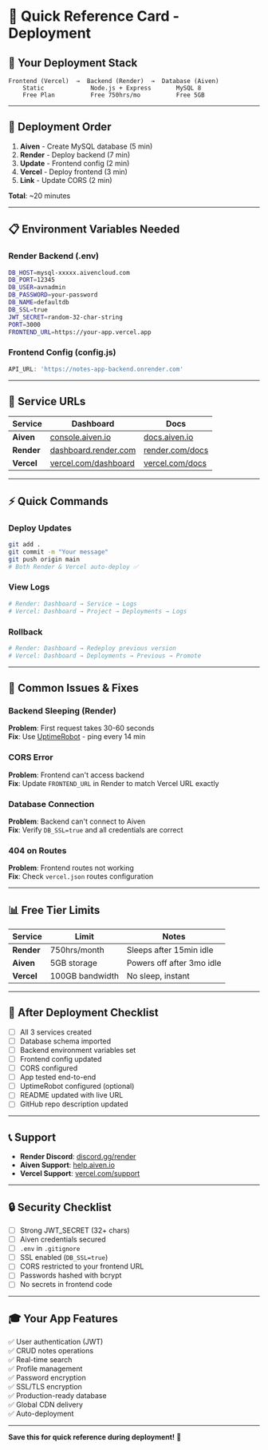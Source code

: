 # 📝 Quick Reference Card - Deployment

## 🎯 Your Deployment Stack

```
Frontend (Vercel)  →  Backend (Render)  →  Database (Aiven)
    Static             Node.js + Express       MySQL 8
    Free Plan          Free 750hrs/mo          Free 5GB
```

---

## 🚀 Deployment Order

1. **Aiven** - Create MySQL database (5 min)
2. **Render** - Deploy backend (7 min)
3. **Update** - Frontend config (2 min)
4. **Vercel** - Deploy frontend (3 min)
5. **Link** - Update CORS (2 min)

**Total**: ~20 minutes

---

## 📋 Environment Variables Needed

### Render Backend (.env)
```bash
DB_HOST=mysql-xxxxx.aivencloud.com
DB_PORT=12345
DB_USER=avnadmin
DB_PASSWORD=your-password
DB_NAME=defaultdb
DB_SSL=true
JWT_SECRET=random-32-char-string
PORT=3000
FRONTEND_URL=https://your-app.vercel.app
```

### Frontend Config (config.js)
```javascript
API_URL: 'https://notes-app-backend.onrender.com'
```

---

## 🔗 Service URLs

| Service | Dashboard | Docs |
|---------|-----------|------|
| **Aiven** | [console.aiven.io](https://console.aiven.io) | [docs.aiven.io](https://docs.aiven.io) |
| **Render** | [dashboard.render.com](https://dashboard.render.com) | [render.com/docs](https://render.com/docs) |
| **Vercel** | [vercel.com/dashboard](https://vercel.com/dashboard) | [vercel.com/docs](https://vercel.com/docs) |

---

## ⚡ Quick Commands

### Deploy Updates
```bash
git add .
git commit -m "Your message"
git push origin main
# Both Render & Vercel auto-deploy ✅
```

### View Logs
```bash
# Render: Dashboard → Service → Logs
# Vercel: Dashboard → Project → Deployments → Logs
```

### Rollback
```bash
# Render: Dashboard → Redeploy previous version
# Vercel: Dashboard → Deployments → Previous → Promote
```

---

## 🐛 Common Issues & Fixes

### Backend Sleeping (Render)
**Problem**: First request takes 30-60 seconds  
**Fix**: Use [UptimeRobot](https://uptimerobot.com) - ping every 14 min

### CORS Error
**Problem**: Frontend can't access backend  
**Fix**: Update `FRONTEND_URL` in Render to match Vercel URL exactly

### Database Connection
**Problem**: Backend can't connect to Aiven  
**Fix**: Verify `DB_SSL=true` and all credentials are correct

### 404 on Routes
**Problem**: Frontend routes not working  
**Fix**: Check `vercel.json` routes configuration

---

## 📊 Free Tier Limits

| Service | Limit | Notes |
|---------|-------|-------|
| **Render** | 750hrs/month | Sleeps after 15min idle |
| **Aiven** | 5GB storage | Powers off after 3mo idle |
| **Vercel** | 100GB bandwidth | No sleep, instant |

---

## 🎯 After Deployment Checklist

- [ ] All 3 services created
- [ ] Database schema imported
- [ ] Backend environment variables set
- [ ] Frontend config updated
- [ ] CORS configured
- [ ] App tested end-to-end
- [ ] UptimeRobot configured (optional)
- [ ] README updated with live URL
- [ ] GitHub repo description updated

---

## 📞 Support

- **Render Discord**: [discord.gg/render](https://discord.gg/render)
- **Aiven Support**: [help.aiven.io](https://help.aiven.io)
- **Vercel Support**: [vercel.com/support](https://vercel.com/support)

---

## 🔒 Security Checklist

- [ ] Strong JWT_SECRET (32+ chars)
- [ ] Aiven credentials secured
- [ ] `.env` in `.gitignore`
- [ ] SSL enabled (`DB_SSL=true`)
- [ ] CORS restricted to your frontend URL
- [ ] Passwords hashed with bcrypt
- [ ] No secrets in frontend code

---

## 🎓 Your App Features

✅ User authentication (JWT)  
✅ CRUD notes operations  
✅ Real-time search  
✅ Profile management  
✅ Password encryption  
✅ SSL/TLS encryption  
✅ Production-ready database  
✅ Global CDN delivery  
✅ Auto-deployment  

---

**Save this for quick reference during deployment!** 📌
